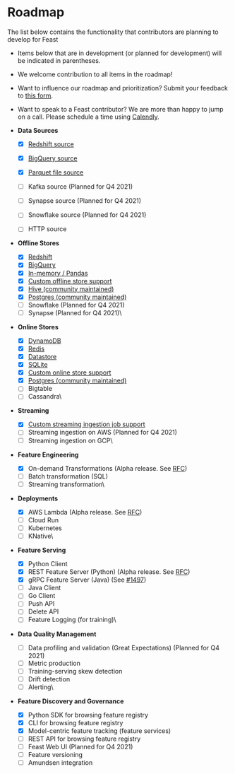 # Roadmap



The list below contains the functionality that contributors are planning to develop for Feast

* Items below that are in development (or planned for development) will be indicated in parentheses. 
* We welcome contribution to all items in the roadmap!
* Want to influence our roadmap and prioritization? Submit your feedback to [this form](https://docs.google.com/forms/d/e/1FAIpQLSfa1nRQ0sKz-JEFnMMCi4Jseag_yDssO\_3nV9qMfxfrkil-wA/viewform).
* Want to speak to a Feast contributor? We are more than happy to jump on a call. Please schedule a time using [Calendly](https://calendly.com/d/x2ry-g5bb/meet-with-feast-team).



*   **Data Sources**

    * [x] [Redshift source](https://docs.feast.dev/reference/data-sources/redshift)
    * [x] [BigQuery source](https://docs.feast.dev/reference/data-sources/bigquery)
    * [x] [Parquet file source](https://docs.feast.dev/reference/data-sources/file)
    * [ ] Kafka source (Planned for Q4 2021)
    * [ ] Synapse source (Planned for Q4 2021)
    * [ ] Snowflake source (Planned for Q4 2021)
    * [ ] HTTP source


* **Offline Stores**
  * [x] [Redshift](https://docs.feast.dev/reference/offline-stores/redshift)
  * [x] [BigQuery](https://docs.feast.dev/reference/offline-stores/bigquery)
  * [x] [In-memory / Pandas](https://docs.feast.dev/reference/offline-stores/file)
  * [x] [Custom offline store support](https://docs.feast.dev/how-to-guides/adding-a-new-offline-store)
  * [x] [Hive (community maintained)](https://github.com/baineng/feast-hive)
  * [x] [Postgres (community maintained)](https://github.com/nossrannug/feast-postgres)
  * [ ] Snowflake (Planned for Q4 2021)
  * [ ] Synapse (Planned for Q4 2021)\

* **Online Stores**
  * [x] [DynamoDB](https://docs.feast.dev/reference/online-stores/dynamodb)
  * [x] [Redis](https://docs.feast.dev/reference/online-stores/redis)
  * [x] [Datastore](https://docs.feast.dev/reference/online-stores/datastore)
  * [x] [SQLite](https://docs.feast.dev/reference/online-stores/sqlite)
  * [x] [Custom online store support](https://docs.feast.dev/how-to-guides/adding-support-for-a-new-online-store)
  * [x] [Postgres (community maintained)](https://github.com/nossrannug/feast-postgres)
  * [ ] Bigtable
  * [ ] Cassandra\

* **Streaming**
  * [x] [Custom streaming ingestion job support](https://docs.feast.dev/how-to-guides/creating-a-custom-provider)
  * [ ] Streaming ingestion on AWS (Planned for Q4 2021)
  * [ ] Streaming ingestion on GCP\

* **Feature Engineering**
  * [x] On-demand Transformations (Alpha release. See [RFC](https://docs.google.com/document/d/1lgfIw0Drc65LpaxbUu49RCeJgMew547meSJttnUqz7c/edit#))
  * [ ] Batch transformation (SQL)
  * [ ] Streaming transformation\

* **Deployments**
  * [x] AWS Lambda (Alpha release. See [RFC](https://docs.google.com/document/d/1eZWKWzfBif66LDN32IajpaG-j82LSHCCOzY6R7Ax7MI/edit))
  * [ ] Cloud Run
  * [ ] Kubernetes
  * [ ] KNative\

* **Feature Serving**
  * [x] Python Client
  * [x] REST Feature Server (Python) (Alpha release. See [RFC](https://docs.google.com/document/d/1iXvFhAsJ5jgAhPOpTdB3j-Wj1S9x3Ev_Wr6ZpnLzER4/edit))   
  * [x] gRPC Feature Server (Java) (See [#1497](https://github.com/feast-dev/feast/issues/1497))
  * [ ] Java Client
  * [ ] Go Client    
  * [ ] Push API
  * [ ] Delete API
  * [ ] Feature Logging (for training)\

* **Data Quality Management**
  * [ ] Data profiling and validation (Great Expectations) (Planned for Q4 2021)
  * [ ] Metric production
  * [ ] Training-serving skew detection
  * [ ] Drift detection
  * [ ] Alerting\

* **Feature Discovery and Governance**
  * [x] Python SDK for browsing feature registry
  * [x] CLI for browsing feature registry
  * [x] Model-centric feature tracking (feature services)
  * [ ] REST API for browsing feature registry
  * [ ] Feast Web UI (Planned for Q4 2021)
  * [ ] Feature versioning
  * [ ] Amundsen integration
